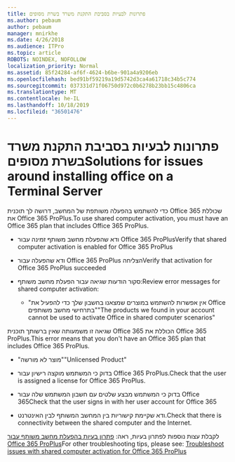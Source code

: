 ```yaml
---
title: פתרונות לבעיות בסביבת התקנת משרד בשרת מסופים
ms.author: pebaum
author: pebaum
manager: mnirkhe
ms.date: 4/26/2018
ms.audience: ITPro
ms.topic: article
ROBOTS: NOINDEX, NOFOLLOW
localization_priority: Normal
ms.assetid: 85f24284-af6f-4624-b6be-901a4a9206eb
ms.openlocfilehash: bed91bf59219a19d5742d3ca4a61718c34b5c774
ms.sourcegitcommit: 037331d71f06750d972c0b6278b23bb15c4806ca
ms.translationtype: MT
ms.contentlocale: he-IL
ms.lasthandoff: 10/18/2019
ms.locfileid: "36501476"
---
```

# <a name="solutions-for-issues-around-installing-office-on-a-terminal-server"></a><span data-ttu-id="ab76e-102">פתרונות לבעיות בסביבת התקנת משרד בשרת מסופים</span><span class="sxs-lookup"><span data-stu-id="ab76e-102">Solutions for issues around installing office on a Terminal Server</span></span>

<span data-ttu-id="ab76e-103">כדי להשתמש בהפעלה משותפת של המחשב, דרושה לך תוכנית Office 365 שכוללת את Office 365 ProPlus.</span><span class="sxs-lookup"><span data-stu-id="ab76e-103">To use shared computer activation, you must have an Office 365 plan that includes Office 365 ProPlus.</span></span>
  
- <span data-ttu-id="ab76e-104">ודא שהפעלת מחשב משותף זמינה עבור Office 365 ProPlus</span><span class="sxs-lookup"><span data-stu-id="ab76e-104">Verify that shared computer activation is enabled for Office 365 ProPlus</span></span>
    
- <span data-ttu-id="ab76e-105">ודא שהפעלה עבור Office 365 ProPlus הצליחה</span><span class="sxs-lookup"><span data-stu-id="ab76e-105">Verify that activation for Office 365 ProPlus succeeded</span></span>
    
- <span data-ttu-id="ab76e-106">סקור הודעות שגיאה עבור הפעלת מחשב משותף:</span><span class="sxs-lookup"><span data-stu-id="ab76e-106">Review error messages for shared computer activation:</span></span>
    
  - <span data-ttu-id="ab76e-107">"אין אפשרות להשתמש במוצרים שמצאנו בחשבון שלך כדי להפעיל את Office בתרחישי מחשב משותפים"</span><span class="sxs-lookup"><span data-stu-id="ab76e-107">"The products we found in your account cannot be used to activate Office in shared computer scenarios"</span></span>
  
<span data-ttu-id="ab76e-108">שגיאה זו משמעותה שאין ברשותך תוכנית Office 365 הכוללת את Office 365 ProPlus.</span><span class="sxs-lookup"><span data-stu-id="ab76e-108">This error means that you don't have an Office 365 plan that includes Office 365 ProPlus.</span></span>
    
  - <span data-ttu-id="ab76e-109">"מוצר לא מורשה"</span><span class="sxs-lookup"><span data-stu-id="ab76e-109">"Unlicensed Product"</span></span>
    
  - <span data-ttu-id="ab76e-110">בדוק כי המשתמש מוקצה רישיון עבור Office 365 ProPlus.</span><span class="sxs-lookup"><span data-stu-id="ab76e-110">Check that the user is assigned a license for Office 365 ProPlus.</span></span>
    
  - <span data-ttu-id="ab76e-111">בדוק כי המשתמש מבצע שלטים עם חשבון המשתמש שלה עבור Office 365</span><span class="sxs-lookup"><span data-stu-id="ab76e-111">Check that the user signs in with her user account for Office 365</span></span>
    
  - <span data-ttu-id="ab76e-112">ודא שקיימת קישוריות בין המחשב המשותף לבין האינטרנט.</span><span class="sxs-lookup"><span data-stu-id="ab76e-112">Check that there is connectivity between the shared computer and the Internet.</span></span>
    
<span data-ttu-id="ab76e-113">לקבלת עצות נוספות לפתרון בעיות, ראה: [פתרון בעיות בהפעלת מחשב משותף עבור Office 365 ProPlus](https://docs.microsoft.com/DeployOffice/troubleshoot-issues-with-shared-computer-activation-for-office-365-proplus)</span><span class="sxs-lookup"><span data-stu-id="ab76e-113">For other troubleshooting tips, please see: [Troubleshoot issues with shared computer activation for Office 365 ProPlus](https://docs.microsoft.com/DeployOffice/troubleshoot-issues-with-shared-computer-activation-for-office-365-proplus)</span></span>
  

